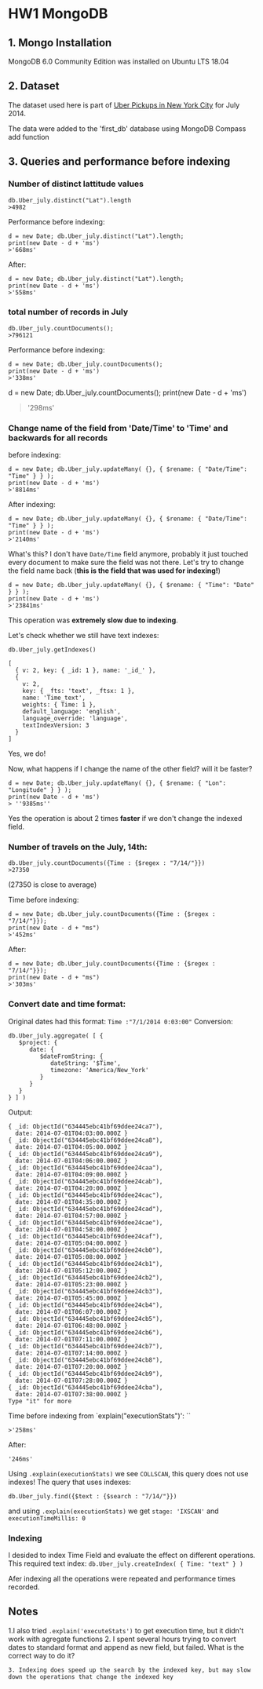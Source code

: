 # HW1 MongoDB
## 1. Mongo Installation
MongoDB 6.0 Community Edition was installed on Ubuntu LTS 18.04
## 2. Dataset
The dataset used here is part of [Uber Pickups in New York City](https://www.kaggle.com/datasets/fivethirtyeight/uber-pickups-in-new-york-city?resource=download&select=uber-raw-data-jul14.csv) for July 2014.

The data were added to the 'first_db' database using MongoDB Compass add function

## 3. Queries and performance before indexing
### Number of distinct lattitude values

```
db.Uber_july.distinct("Lat").length
>4982
```
Performance before indexing:
```
d = new Date; db.Uber_july.distinct("Lat").length; 
print(new Date - d + 'ms')
>'668ms'
```
After:
```
d = new Date; db.Uber_july.distinct("Lat").length; 
print(new Date - d + 'ms')
>'558ms'
```


### total number of records in July
```
db.Uber_july.countDocuments();
>796121
```

Performance before indexing:
```
d = new Date; db.Uber_july.countDocuments();
print(new Date - d + 'ms')
>'338ms'
```

d = new Date; db.Uber_july.countDocuments();
print(new Date - d + 'ms')
>'298ms'


### Change name of the field from 'Date/Time' to 'Time'  and backwards for all records
before indexing:
```
d = new Date; db.Uber_july.updateMany( {}, { $rename: { "Date/Time": "Time" } } ); 
print(new Date - d + 'ms')
>'8814ms'
```
After indexing:
```
d = new Date; db.Uber_july.updateMany( {}, { $rename: { "Date/Time": "Time" } } ); 
print(new Date - d + 'ms')
>'2140ms'
```
What's this? I don't have `Date/Time` field anymore, probably it just touched every document to make sure the field was not there.
Let's try to change the field name back (**this is the field that was used for indexing!**)
```
d = new Date; db.Uber_july.updateMany( {}, { $rename: { "Time": "Date" } } ); 
print(new Date - d + 'ms')
>'23841ms'
```
This operation was **extremely slow due to indexing**.

Let's check whether we still have text indexes:
```
db.Uber_july.getIndexes()

[
  { v: 2, key: { _id: 1 }, name: '_id_' },
  {
    v: 2,
    key: { _fts: 'text', _ftsx: 1 },
    name: 'Time_text',
    weights: { Time: 1 },
    default_language: 'english',
    language_override: 'language',
    textIndexVersion: 3
  }
]
```
Yes, we do! 

Now, what happens if I change the name of the other field? will it be faster?
```
d = new Date; db.Uber_july.updateMany( {}, { $rename: { "Lon": "Longitude" } } ); 
print(new Date - d + 'ms')
> ''9385ms''
```
Yes the operation is about 2 times **faster** if we don't change the indexed field.


### Number of travels on the July, 14th:
```
db.Uber_july.countDocuments({Time : {$regex : "7/14/"}})
>27350 
```
(27350 is close to average)



Time before indexing:
```
d = new Date; db.Uber_july.countDocuments({Time : {$regex : "7/14/"}});
print(new Date - d + "ms")
>'452ms'
```
After:
```
d = new Date; db.Uber_july.countDocuments({Time : {$regex : "7/14/"}});
print(new Date - d + "ms")
>'303ms'
```


### Convert date and time format:
Original dates had this format: `Time :"7/1/2014 0:03:00"`
Conversion:
```
db.Uber_july.aggregate( [ {
   $project: {
      date: {
         $dateFromString: {
            dateString: '$Time',
            timezone: 'America/New_York'
         }
      }
   }
} ] )
```
Output:
```
{ _id: ObjectId("634445ebc41bf69ddee24ca7"),
  date: 2014-07-01T04:03:00.000Z }
{ _id: ObjectId("634445ebc41bf69ddee24ca8"),
  date: 2014-07-01T04:05:00.000Z }
{ _id: ObjectId("634445ebc41bf69ddee24ca9"),
  date: 2014-07-01T04:06:00.000Z }
{ _id: ObjectId("634445ebc41bf69ddee24caa"),
  date: 2014-07-01T04:09:00.000Z }
{ _id: ObjectId("634445ebc41bf69ddee24cab"),
  date: 2014-07-01T04:20:00.000Z }
{ _id: ObjectId("634445ebc41bf69ddee24cac"),
  date: 2014-07-01T04:35:00.000Z }
{ _id: ObjectId("634445ebc41bf69ddee24cad"),
  date: 2014-07-01T04:57:00.000Z }
{ _id: ObjectId("634445ebc41bf69ddee24cae"),
  date: 2014-07-01T04:58:00.000Z }
{ _id: ObjectId("634445ebc41bf69ddee24caf"),
  date: 2014-07-01T05:04:00.000Z }
{ _id: ObjectId("634445ebc41bf69ddee24cb0"),
  date: 2014-07-01T05:08:00.000Z }
{ _id: ObjectId("634445ebc41bf69ddee24cb1"),
  date: 2014-07-01T05:12:00.000Z }
{ _id: ObjectId("634445ebc41bf69ddee24cb2"),
  date: 2014-07-01T05:23:00.000Z }
{ _id: ObjectId("634445ebc41bf69ddee24cb3"),
  date: 2014-07-01T05:45:00.000Z }
{ _id: ObjectId("634445ebc41bf69ddee24cb4"),
  date: 2014-07-01T06:07:00.000Z }
{ _id: ObjectId("634445ebc41bf69ddee24cb5"),
  date: 2014-07-01T06:48:00.000Z }
{ _id: ObjectId("634445ebc41bf69ddee24cb6"),
  date: 2014-07-01T07:11:00.000Z }
{ _id: ObjectId("634445ebc41bf69ddee24cb7"),
  date: 2014-07-01T07:14:00.000Z }
{ _id: ObjectId("634445ebc41bf69ddee24cb8"),
  date: 2014-07-01T07:20:00.000Z }
{ _id: ObjectId("634445ebc41bf69ddee24cb9"),
  date: 2014-07-01T07:28:00.000Z }
{ _id: ObjectId("634445ebc41bf69ddee24cba"),
  date: 2014-07-01T07:38:00.000Z }
Type "it" for more
```
Time before indexing from `explain("executionStats")': `` 
```
>'258ms'
```
After:
```
'246ms'
```
Using `.explain(executionStats)` we see `COLLSCAN`, this query does not use indexes!
The query that uses indexes:
```
db.Uber_july.find({$text : {$search : "7/14/"}})
```
and using `.explain(executionStats)` we get `stage: 'IXSCAN'` and  `executionTimeMillis: 0`

### Indexing
I desided to index Time Field and evaluate the effect on different operations.
This required text index:
`db.Uber_july.createIndex( { Time: "text" } )`

Afer indexing all the operations were repeated and performance times recorded.










## Notes
1.I also tried `.explain('executeStats')` to get execution time, but it didn't work with agregate functions
    2. I spent several hours trying to convert dates to standard format and append as new field, but failed. What is the correct way to do it?
    
    3. Indexing does speed up the search by the indexed key, but may slow down the operations that change the indexed key